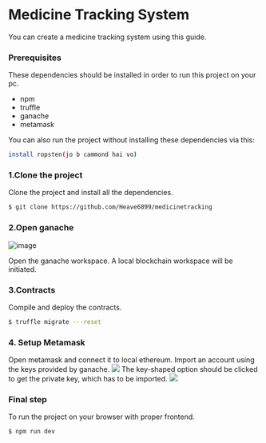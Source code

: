 # Medicine Tracking System
You can create a medicine tracking system using this guide.

### Prerequisites
These dependencies should be installed in order to run this project on your pc.

- npm
- truffle
- ganache
- metamask

You can also run the project without installing these dependencies via this:
```sh
install ropsten(jo b cammond hai vo)
```
### 1.Clone the project
Clone the project and install all the dependencies.
```sh
$ git clone https://github.com/Heave6899/medicinetracking
```
### 2.Open ganache 
![image](https://1.bp.blogspot.com/-hqMhtEh0AH0/XEIUQH7YT6I/AAAAAAAAb5g/7MkrdQigbaIq7-cXhFsscl8zxu1QfQqJgCK4BGAYYCw/s1600/Screenshot%2Bfrom%2B2019-01-18%2B23-28-07.png)

Open the ganache workspace. A local blockchain workspace will be initiated. 
### 3.Contracts
Compile and deploy the contracts.
```sh
$ truffle migrate ---reset
```
### 4. Setup Metamask
Open metamask and connect it to local ethereum. 
Import an account using the keys provided by ganache.
![](metamask.png)
The key-shaped option should be clicked to get the private key, which has to be imported.
![](key.png)

### Final step
To run the project on your browser with proper frontend.
```sh 
$ npm run dev
```
